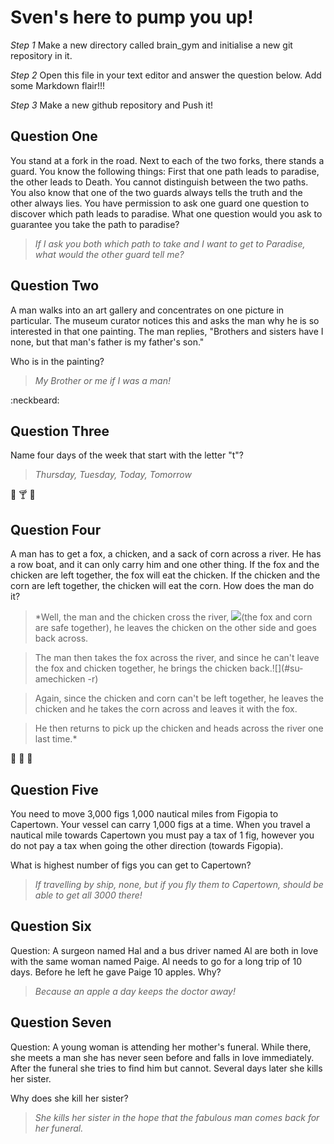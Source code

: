 # Sven's here to pump you up!

_Step 1_
Make a new directory called brain_gym and initialise a new git repository in it.

_Step 2_
Open this file in your text editor and answer the question below. Add some Markdown flair!!!

_Step 3_
Make a new github repository and Push it!

## Question One
You stand at a fork in the road. Next to each of the two forks, there stands a guard. You know the following things: First that one path leads to paradise, the other leads to Death. You cannot distinguish between the two paths. You also know that one of the two guards always tells the truth and the other always lies. You have permission to ask one guard one question to discover which path leads to paradise. What one question would you ask to guarantee you take the path to paradise?

>*If I ask you both which path to take and I want to get to Paradise, what would the other guard tell me?*

## Question Two
A man walks into an art gallery and concentrates on one picture in particular. The museum curator notices this and asks the man why he is so interested in that one painting. The man replies, "Brothers and sisters have I none, but that man's father is my father's son."

Who is in the painting?  
>*My Brother or me if I was a man!*

:neckbeard:

## Question Three
Name four days of the week that start with the letter "t"?  
>*Thursday, Tuesday, Today, Tomorrow*

:hamburger: :cocktail: :beer:

## Question Four
A man has to get a fox, a chicken, and a sack of corn across a river. He has a row boat, and it can only carry him and one other thing. If the fox and the chicken are left together, the fox will eat the chicken. If the chicken and the corn are left together, the chicken will eat the corn. How does the man do it?

>*Well, the man and the chicken cross the river, ![](#su-amechicken)(the fox and corn are safe together), he leaves the chicken on the other side and goes back across.

>The man then takes the fox across the river, and since he can't leave the fox and chicken together, he brings the chicken back.![](#su-amechicken -r)

>Again, since the chicken and corn can't be left together, he leaves the chicken and he takes the corn across and leaves it with the fox.

>He then returns to pick up the chicken and heads across the river one last time.*

:chicken: :wolf: :corn:

## Question Five

You need to move 3,000 figs 1,000 nautical miles from Figopia to Capertown. Your vessel can carry 1,000 figs at a time. When you travel a nautical mile towards Capertown you must pay a tax of 1 fig, however you do not pay a tax when going the other direction (towards Figopia).

What is highest number of figs you can get to Capertown?

>*If travelling by ship, none, but if you fly them to Capertown, should be able to get all 3000 there!*

## Question Six

Question: A surgeon named Hal and a bus driver named Al are both in love with the same woman named Paige. Al needs to go for a long trip of 10 days. Before he left he gave Paige 10 apples. Why?

>*Because an apple a day keeps the doctor away!*

## Question Seven

Question: A young woman is attending her mother's funeral. While there, she meets a man she has never seen before and falls in love immediately. After the funeral she tries to find him but cannot. Several days later she kills her sister.

Why does she kill her sister?

>*She kills her sister in the hope that the fabulous man comes back for her funeral.*
